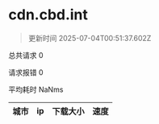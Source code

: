 
  # cdn.cbd.int

  > 更新时间 2025-07-04T00:51:37.602Z
  
  总共请求 0

  请求报错 0

  平均耗时 NaNms

|城市|ip|下载大小|速度|
|-----|----------|---|---|

  
